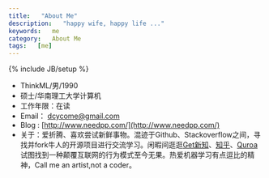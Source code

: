 ```yaml
---
title:   "About Me"
description:   "happy wife, happy life ..."
keywords:   me
category:   About Me
tags:   [me] 
---
```



{% include JB/setup %}

 - ThinkML/男/1990 
 - 硕士/华南理工大学计算机
 - 工作年限：在读
 -  Email： dcycome@gmail.com
 -  Blog :  [http://www.needpp.com/](http://www.needpp.com/)
 - 关于：爱折腾、喜欢尝试新鲜事物。混迹于Github、Stackoverflow之间，寻找并fork牛人的开源项目进行交流学习。闲暇间逛逛[Get新知](http://get.jobdeer.com/)、[知乎](http://www.zhihu.com/)、[Quroa](www.quora.com)试图找到一种颠覆互联网的行为模式至今无果。热爱机器学习有点逗比的精神，Call me an artist,not a coder。



